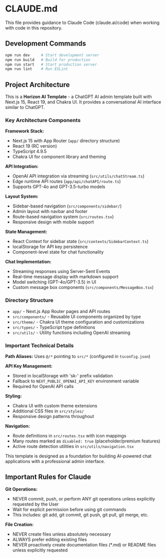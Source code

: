 # CLAUDE.md

This file provides guidance to Claude Code (claude.ai/code) when working with code in this repository.

## Development Commands

```bash
npm run dev     # Start development server
npm run build   # Build for production
npm run start   # Start production server
npm run lint    # Run ESLint
```

## Project Architecture

This is a **Horizon AI Template** - a ChatGPT AI admin template built with Next.js 15, React 19, and Chakra UI. It provides a conversational AI interface similar to ChatGPT.

### Key Architecture Components

**Framework Stack:**
- Next.js 15 with App Router (`app/` directory structure)
- React 19 (RC version)
- TypeScript 4.9.5
- Chakra UI for component library and theming

**API Integration:**
- OpenAI API integration via streaming (`src/utils/chatStream.ts`)
- Edge runtime API routes (`app/api/chatAPI/route.ts`)
- Supports GPT-4o and GPT-3.5-turbo models

**Layout System:**
- Sidebar-based navigation (`src/components/sidebar/`)
- Admin layout with navbar and footer
- Route-based navigation system (`src/routes.tsx`)
- Responsive design with mobile support

**State Management:**
- React Context for sidebar state (`src/contexts/SidebarContext.ts`)
- localStorage for API key persistence
- Component-level state for chat functionality

**Chat Implementation:**
- Streaming responses using Server-Sent Events
- Real-time message display with markdown support
- Model switching (GPT-4o/GPT-3.5) in UI
- Custom message box components (`src/components/MessageBox.tsx`)

### Directory Structure

- `app/` - Next.js App Router pages and API routes
- `src/components/` - Reusable UI components organized by type
- `src/theme/` - Chakra UI theme configuration and customizations
- `src/types/` - TypeScript type definitions
- `src/utils/` - Utility functions including OpenAI streaming

### Important Technical Details

**Path Aliases:** Uses `@/*` pointing to `src/*` (configured in `tsconfig.json`)

**API Key Management:** 
- Stored in localStorage with 'sk-' prefix validation
- Fallback to `NEXT_PUBLIC_OPENAI_API_KEY` environment variable
- Required for OpenAI API calls

**Styling:** 
- Chakra UI with custom theme extensions
- Additional CSS files in `src/styles/`
- Responsive design patterns throughout

**Navigation:**
- Route definitions in `src/routes.tsx` with icon mappings
- Many routes marked as `disabled: true` (placeholder/premium features)
- Active route detection utilities in `src/utils/navigation.tsx`

This template is designed as a foundation for building AI-powered chat applications with a professional admin interface.

## Important Rules for Claude

**Git Operations:**
- NEVER commit, push, or perform ANY git operations unless explicitly requested by the User
- Wait for explicit permission before using git commands
- This includes: git add, git commit, git push, git pull, git merge, etc.

**File Creation:**
- NEVER create files unless absolutely necessary
- ALWAYS prefer editing existing files
- NEVER proactively create documentation files (*.md) or README files unless explicitly requested
